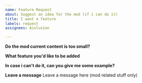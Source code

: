 ```yaml
---
name: Feature Request
about: Suggest an idea for the mod (if i can do it)
title: I want a feature
labels: request
assignees: Aixlusion

---
```


**Do the mod current content is too small?**


**What feature you'd like to be added**


**In case i can't do it, can you give me some example?**


**Leave a message**
Leave a message here (mod related stuff only)
